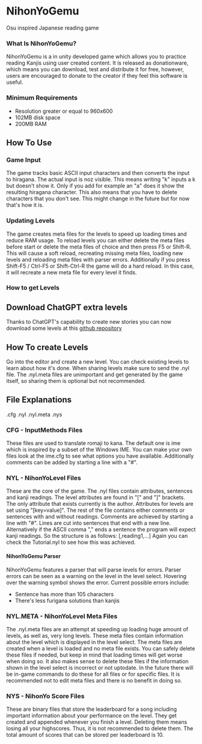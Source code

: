 # NihonYoGemu
Osu inspired Japanese reading game

### What Is NihonYoGemu?
NihonYoGemu is a in unity developed game which allows you to practice reading Kanjis using user created content. It is released as donationware, which means you can download, test and distribute it for free, however, users are encouraged to donate to the creator if they feel this software is useful.

### Minimum Requirements
* Resolution greater or equal to 960x600
* 102MB disk space
* 200MB RAM

## How To Use

### Game Input
The game tracks basic ASCII input characters and then converts the input to hiragana. The actual input is noz visible.
This means writing "k" inputs a k but doesn't show it. Only if you add for example an "a" does it show the resulting hiragana character.
This also means that you have to delete characters that you don't see. This might change in the future but for now that's how it is.

### Updating Levels

The game creates meta files for the levels to speed up loading times and reduce RAM usage. To reload levels you can either delete the meta files before start or delete the meta files of choice and then press F5 or Shift-R. This will cause a soft reload, recreating missing meta files, loading new levels and reloading meta files with parser errors. Additionally if you press Shift-F5 / Ctrl-F5 or Shift-Ctrl-R the game will do a hard reload. In this case, it will recreate a new meta file for every level it finds.

### How to get Levels

## Download ChatGPT extra levels

Thanks to ChatGPT's capability to create new stories you can now download some levels at this [github repository](https://github.com/GreenyNeko/ChatGPT_NYLs/)

## How To create Levels

Go into the editor and create a new level. You can check existing levels to learn about how it's done.
When sharing levels make sure to send the .nyl file.
The .nyl.meta files are unimportant and get generated by the game itself, so sharing them is optional but not recommended.

## File Explanations

.cfg
.nyl
.nyl.meta
.nys

### CFG - InputMethods Files

These files are used to translate romaji to kana. The default one is ime which is inspired by a subset of the Windows IME.
You can make your own files look at the ime.cfg to see what options you have available.
Additionally comments can be added by starting a line with a "\#".

### NYL - NihonYoLevel Files

These are the core of the game. The .nyl files contain attributes, sentences and kanji readings.
The level attributes are found in "\[" and "\]" brackets. The only attribute that exists currently is the author.
Attributes for levels are set using "\[key=value\]". The rest of the file contains either comments or sentences with and without readings.
Comments are achieved by starting a line with "\#".
Lines are cut into sentences that end with a new line. Alternatively if the ASCII comma "," ends a sentence the program will expect kanji readings.
So the structure is as follows:
<sentence>\[,reading1,...]
Again you can check the Tutorial.nyl to see how this was achieved.

#### NihonYoGemu Parser
NihonYoGemu features a parser that will parse levels for errors. Parser errors can be seen as a warning on the level in the level select. Hovering over the warning symbol shows the error.
Current possible errors include:
* Sentence has more than 105 characters
* There's less furigana solutions than kanjis

### NYL.META - NihonYoLevel Meta Files

The .nyl.meta files are an attempt at speeding up loading huge amount of levels, as well as, very long levels.
These meta files contain information about the level which is displayed in the level select. The meta files are created when a level is loaded and no meta file exists.
You can safely delete these files if needed, but keep in mind that loading times will get worse when doing so.
It also makes sense to delete these files if the information shown in the level select is incorrect or not uptodate.
In the future there will be in-game commands to do these for all files or for specific files.
It is recommended not to edit meta files and there is no benefit in doing so.
  
### NYS - NihonYo Score Files

These are binary files that store the leaderboard for a song including important information about your performance on the level.
They get created and appended whenever you finish a level.
Deleting them means losing all your highscores. Thus, it is not recommended to delete them. The total amount of scores that can be stored per leaderboard is 10.
